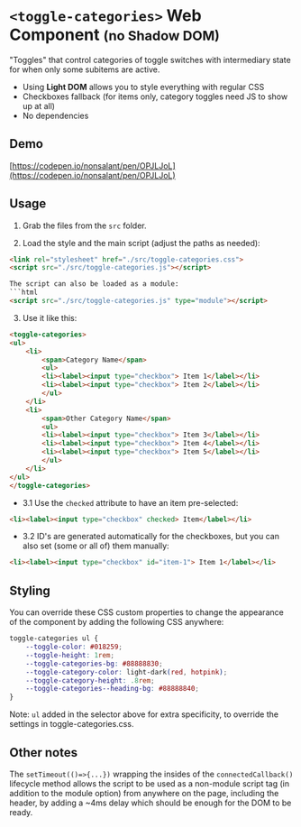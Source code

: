 # `<toggle-categories>` Web Component <small>(no Shadow DOM)</small>

"Toggles" that control categories of toggle switches with intermediary state for when only some subitems are active.

- Using **Light DOM** allows you to style everything with regular CSS
- Checkboxes fallback (for items only, category toggles need JS to show up at all)
- No dependencies

## Demo

[https://codepen.io/nonsalant/pen/OPJLJoL](https://codepen.io/nonsalant/pen/OPJLJoL)

## Usage

1. Grab the files from the <code>src</code> folder.

2. Load the style and the main script (adjust the paths as needed):
```html
<link rel="stylesheet" href="./src/toggle-categories.css">
<script src="./src/toggle-categories.js"></script>

The script can also be loaded as a module:
```html
<script src="./src/toggle-categories.js" type="module"></script>
```

3. Use it like this:
```html
<toggle-categories>
<ul>
    <li>
        <span>Category Name</span>
        <ul>
        <li><label><input type="checkbox"> Item 1</label></li>
        <li><label><input type="checkbox"> Item 2</label></li>
        </ul>
    </li>
    <li>
        <span>Other Category Name</span>
        <ul>
        <li><label><input type="checkbox"> Item 3</label></li>
        <li><label><input type="checkbox"> Item 4</label></li>
        <li><label><input type="checkbox"> Item 5</label></li>
        </ul>
    </li>
</ul>
</toggle-categories>
```
- 3.1 Use the `checked` attribute to have an item pre-selected:
```html
<li><label><input type="checkbox" checked> Item</label></li>
```
- 3.2 ID's are generated automatically for the checkboxes, but you can also set (some or all of) them manually:
```html
<li><label><input type="checkbox" id="item-1"> Item 1</label></li>
```

## Styling
You can override these CSS custom properties to change the appearance of the component by adding the following CSS anywhere:
```css
toggle-categories ul {
	--toggle-color: #018259;
	--toggle-height: 1rem;
	--toggle-categories-bg: #88888830;
	--toggle-category-color: light-dark(red, hotpink);
	--toggle-category-height: .8rem;
	--toggle-categories--heading-bg: #88888840;
}
```
Note: `ul` added in the selector above for extra specificity, to override the settings in toggle-categories.css.

## Other notes
The `setTimeout(()=>{...})` wrapping the insides of the `connectedCallback()` lifecycle method allows the script to be used as a non-module script tag (in addition to the module option) from anywhere on the page, including the header, by adding a ~4ms delay which should be enough for the DOM to be ready.